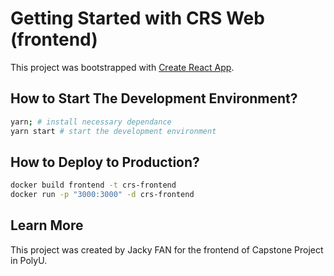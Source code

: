 # Getting Started with CRS Web (frontend)

This project was bootstrapped with [Create React App](https://github.com/facebook/create-react-app).

## How to Start The Development Environment?

```bash
yarn; # install necessary dependance
yarn start # start the development environment
```

## How to Deploy to Production?

```bash
docker build frontend -t crs-frontend
docker run -p "3000:3000" -d crs-frontend
```

## Learn More

This project was created by Jacky FAN for the frontend of Capstone Project in PolyU.